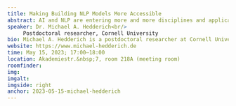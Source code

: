 ```yaml
---
title: Making Building NLP Models More Accessible
abstract: AI and NLP are entering more and more disciplines and applications. Individuals, research groups, and organizations who are interested in AI are limited in what they can do, however, due to reasons such as lack of labeled data, complexity of the model-building process, missing AI literacy, and applications that do not apply to their use cases. In this talk, I'll present two projects that aim at lowering the entry barriers to model development. The first part will cover a study on using low-resource techniques for under-resourced African languages. I'll discuss the lessons we learned when evaluating in a realistic environment and the importance of integrating the human factor in this evaluation. In the second part of the talk, I'll present Premise, a tool that explains where an NLP classifier fails. Based on the minimum description length principle, it provides a set of robust and global explanations of a model's behavior. For VQA and NER, we identify the issues different blackbox classifiers have and we also show how these insights can be used to improve models.
speaker: Dr. Michael A. Hedderich<br/>
     Postdoctoral researcher, Cornell University
bio: Michael A. Hedderich is a postdoctoral researcher at Cornell University, working with Qian Yang at the intersection of NLP and AI with HCI. Having a background in both NLP and ML as well as HCI methodology, he is interested in developing new foundational technology as well as building bridges from AI to other interested fields. His collaborations span a wide range of disciplines including archaeology, education, interaction design, participatory design, and biomedicine. Before joining Cornell, Michael obtained his PhD in ML and NLP at Saarland University, Germany, with Dietrich Klakow and was then part of Antti Oulasvirta's HCI group at Aalto University, Finland. Past research affiliations also include Rutgers University, Disney Research Studios, and Amazon.
website: https://www.michael-hedderich.de
time: May 15, 2023; 17:00–18:00
location: Akademiestr.&nbsp;7, room 218A (meeting room)
roomfinder: 
img: 
imgalt: 
imgside: right
anchor: 2023-05-15-michael-hedderich
---
```


